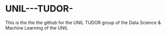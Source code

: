# UNIL---TUDOR-
This is the the the github for the UNIL TUDOR group of the Data Science &amp; Machine Learning of the UNIL 
